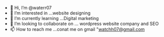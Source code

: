 - 👋 Hi, I’m @waterr07
- 👀 I’m interested in ...website designing
- 🌱 I’m currently learning ...Digital marketing
- 💞️ I’m looking to collaborate on ... wordpress website company and SEO
- 📫 How to reach me ...conat me on gmail "watchh07@gmail.com

<!---
waterr07/waterr07 is a ✨ special ✨ repository because its `README.md` (this file) appears on your GitHub profile.
You can click the Preview link to take a look at your changes.
--->
